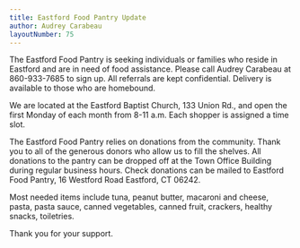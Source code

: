 ```yaml
---
title: Eastford Food Pantry Update
author: Audrey Carabeau
layoutNumber: 75
---
```


The Eastford Food Pantry is seeking individuals or families who reside
in Eastford and are in need of food assistance. Please call Audrey
Carabeau at 860-933-7685 to sign up. All referrals are kept
confidential. Delivery is available to those who are homebound.

We are located at the Eastford Baptist Church, 133 Union Rd., and open
the first Monday of each month from 8-11 a.m. Each shopper is assigned a
time slot.

The Eastford Food Pantry relies on donations from the community. Thank
you to all of the generous donors who allow us to fill the shelves. All
donations to the pantry can be dropped off at the Town Office Building
during regular business hours. Check donations can be mailed to
Eastford Food Pantry, 16 Westford Road Eastford, CT 06242.

Most needed items include tuna, peanut butter, macaroni and cheese,
pasta, pasta sauce, canned vegetables, canned fruit, crackers, healthy
snacks, toiletries.

Thank you for your support.
